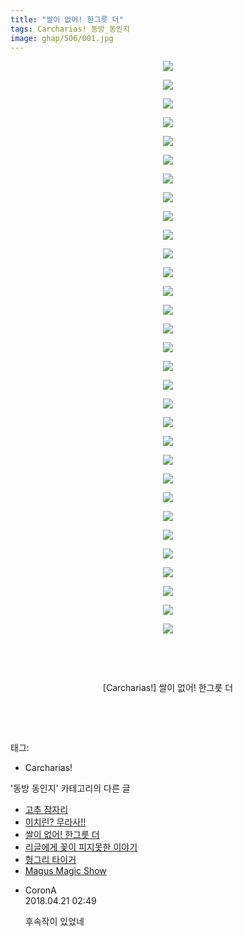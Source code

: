 ```yaml
---
title: "쌀이 없어! 한그릇 더"
tags: Carcharias! 동방_동인지
image: ghap/506/001.jpg
---
```

<div class="article">
<p style="text-align: center; clear: none; float: none;"><img src="{{ site.nasurl }}/ghap/506/001.jpg"/></p>
<p style="text-align: center; clear: none; float: none;"><img src="{{ site.nasurl }}/ghap/506/002.jpg"/></p>
<p style="text-align: center; clear: none; float: none;"><img src="{{ site.nasurl }}/ghap/506/003.jpg"/></p>
<p style="text-align: center; clear: none; float: none;"><img src="{{ site.nasurl }}/ghap/506/004.jpg"/></p>
<p style="text-align: center; clear: none; float: none;"><img src="{{ site.nasurl }}/ghap/506/005.jpg"/></p>
<p style="text-align: center; clear: none; float: none;"><img src="{{ site.nasurl }}/ghap/506/006.jpg"/></p>
<p style="text-align: center; clear: none; float: none;"><img src="{{ site.nasurl }}/ghap/506/007.jpg"/></p>
<p style="text-align: center; clear: none; float: none;"><img src="{{ site.nasurl }}/ghap/506/008.jpg"/></p>
<p style="text-align: center; clear: none; float: none;"><img src="{{ site.nasurl }}/ghap/506/009.jpg"/></p>
<p style="text-align: center; clear: none; float: none;"><img src="{{ site.nasurl }}/ghap/506/010.jpg"/></p>
<p style="text-align: center; clear: none; float: none;"><img src="{{ site.nasurl }}/ghap/506/011.jpg"/></p>
<p style="text-align: center; clear: none; float: none;"><img src="{{ site.nasurl }}/ghap/506/012.jpg"/></p>
<p style="text-align: center; clear: none; float: none;"><img src="{{ site.nasurl }}/ghap/506/013.jpg"/></p>
<p style="text-align: center; clear: none; float: none;"><img src="{{ site.nasurl }}/ghap/506/014.jpg"/></p>
<p style="text-align: center; clear: none; float: none;"><img src="{{ site.nasurl }}/ghap/506/015.jpg"/></p>
<p style="text-align: center; clear: none; float: none;"><img src="{{ site.nasurl }}/ghap/506/016.jpg"/></p>
<p style="text-align: center; clear: none; float: none;"><img src="{{ site.nasurl }}/ghap/506/017.jpg"/></p>
<p style="text-align: center; clear: none; float: none;"><img src="{{ site.nasurl }}/ghap/506/018.jpg"/></p>
<p style="text-align: center; clear: none; float: none;"><img src="{{ site.nasurl }}/ghap/506/019.jpg"/></p>
<p style="text-align: center; clear: none; float: none;"><img src="{{ site.nasurl }}/ghap/506/020.jpg"/></p>
<p style="text-align: center; clear: none; float: none;"><img src="{{ site.nasurl }}/ghap/506/021.jpg"/></p>
<p style="text-align: center; clear: none; float: none;"><img src="{{ site.nasurl }}/ghap/506/022.jpg"/></p>
<p style="text-align: center; clear: none; float: none;"><img src="{{ site.nasurl }}/ghap/506/023.jpg"/></p>
<p style="text-align: center; clear: none; float: none;"><img src="{{ site.nasurl }}/ghap/506/024.jpg"/></p>
<p style="text-align: center; clear: none; float: none;"><img src="{{ site.nasurl }}/ghap/506/025.jpg"/></p>
<p style="text-align: center; clear: none; float: none;"><img src="{{ site.nasurl }}/ghap/506/026.jpg"/></p>
<p style="text-align: center; clear: none; float: none;"><img src="{{ site.nasurl }}/ghap/506/027.jpg"/></p>
<p style="text-align: center; clear: none; float: none;"><img src="{{ site.nasurl }}/ghap/506/028.jpg"/></p>
<p style="text-align: center; clear: none; float: none;"><img src="{{ site.nasurl }}/ghap/506/029.jpg"/></p>
<p style="text-align: center; clear: none; float: none;"><img src="{{ site.nasurl }}/ghap/506/030.jpg"/></p>
<p style="text-align: center; clear: none; float: none;"><img src="{{ site.nasurl }}/ghap/506/031.jpg"/></p>
<p style="text-align: center; clear: none; float: none;"><br/></p>
<p style="text-align: center; clear: none; float: none;"><br/></p>
<p style="text-align: center; clear: none; float: none;">[Carcharias!] 쌀이 없어! 한그릇 더</p>
<p style="text-align: center; clear: none; float: none;"><br/></p>
<p style="text-align: center; clear: none; float: none;"><br/></p>
</div><div class="tagTrail">
<p>태그: </p>
<ul>
<li>Carcharias!</li>
</ul>
</div><div class="another">
<p>'동방 동인지' 카테고리의 다른 글</p>
<ul>
<li><a href="/2016-06-23-ghap_508">고추 잠자리</a></li>
<li><a href="/2016-06-23-ghap_507">이치린? 무라사!!</a></li>
<li><a href="/2016-06-23-ghap_506">쌀이 없어! 한그릇 더</a></li>
<li><a href="/2016-06-22-ghap_505">리글에게 꽃이 피지못한 이야기</a></li>
<li><a href="/2016-06-22-ghap_504">헝그리 타이거</a></li>
<li><a href="/2016-06-22-ghap_503">Magus Magic Show</a></li>
</ul>
</div><div class="cb_module cb_fluid">
<div class="cb_wrt cb_profile">
<div class="comment">
<ul>
<li class="cb_thumb_off" id="comment15242510">
<div class="cb_comment_area">
<div class="cb_info_area">
<div class="cb_section">
<span class="cb_nick_name">CoronA</span>
</div>
<div class="cb_section">
<span class="cb_date">2018.04.21 02:49 </span>
</div>
</div>
<div class="cb_dsc_comment">
<p class="cb_dsc">
											후속작이 있었네
										</p>
</div>
</div></li>
</ul>
</div>
</div><!-- commentList close -->
</div>
